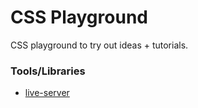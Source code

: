 # CSS Playground

CSS playground to try out ideas + tutorials.

### Tools/Libraries

- [live-server](https://github.com/tapio/live-server#readme)